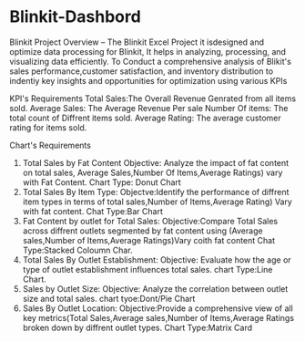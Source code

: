 # Blinkit-Dashbord
Blinkit Project Overview – The Blinkit Excel Project it isdesigned and optimize data processing for Blinkit, It helps in analyzing, processing, and visualizing data efficiently.
To Conduct a comprehensive analysis of Blikit's sales performance,customer satisfaction, and inventory distribution to indentiy key insights and opportunities for optimization using various KPIs

KPI's Requirements
Total Sales:The Overall Revenue Genrated from all items sold.
Average Sales: The Average Revenue Per sale
Number Of items: The total count of Diffrent items sold.
Average Rating: The average customer rating for items sold.

Chart's Requirements
1. Total Sales by Fat Content
   Objective: Analyze the impact of fat content on total sales, Average Sales,Number Of Items,Average Ratings) vary 
   with Fat Content.
   Chart Type: Donut Chart
2. Total Sales By Item Type:
   Objectve:Identify the performance of diffrent item types in terms of total sales,Number of Items,Average Rating) 
   Vary with fat content.
   Chat Type:Bar Chart
3. Fat Content by outlet for Total Sales:
   Objective:Compare Total Sales across diffrent outlets segmented by fat content using (Average sales,Number of 
   Items,Average Ratings)Vary coith fat content
   Chat Type:Stacked Coloumn Char.
4. Total Sales By Outlet Establishment:
    Objective: Evaluate how the age or type of outlet establishment influences total sales.
    chart Type:Line Chart.
5. Sales by Outlet Size:
   Objective: Analyze the correlation between outlet size and total sales. chart tyoe:Dont/Pie Chart
6. Sales By Outlet Location:
   Objective:Provide a comprehensive view of all key metrics(Total Sales,Average sales,Number of Items,Average 
   Ratings broken down by diffrent outlet types. Chart Type:Matrix Card
   
   
   
   


